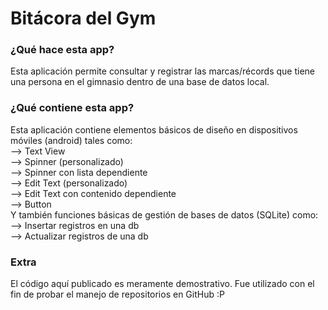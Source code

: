 # Bitácora del Gym

### ¿Qué hace esta app?
Esta aplicación permite consultar y registrar las marcas/récords que tiene una persona
en el gimnasio dentro de una base de datos local.

### ¿Qué contiene esta app?
Esta aplicación contiene elementos básicos de diseño en dispositivos móviles (android) tales como: <br>
--> Text View <br>
--> Spinner (personalizado) <br>
--> Spinner con lista dependiente <br>
--> Edit Text (personalizado) <br>
--> Edit Text con contenido dependiente <br>
--> Button <br>
Y también funciones básicas de gestión de bases de datos (SQLite) como: <br>
--> Insertar registros en una db <br>
--> Actualizar registros de una db <br>

### Extra
El código aquí publicado es meramente demostrativo. Fue utilizado con el fin de
probar el manejo de repositorios en GitHub :P
